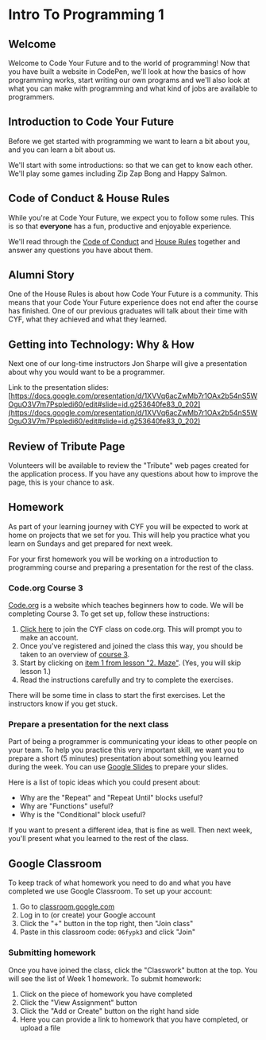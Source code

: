 # Intro To Programming 1

## Welcome

Welcome to Code Your Future and to the world of programming! Now that you have built a website in CodePen, we'll look at how the basics of how programming works, start writing our own programs and we'll also look at what you can make with programming and what kind of jobs are available to programmers.

## Introduction to Code Your Future

Before we get started with programming we want to learn a bit about you, and you can learn a bit about us.

We'll start with some introductions: so that we can get to know each other. We'll play some games including Zip Zap Bong and Happy Salmon.

## Code of Conduct & House Rules

While you're at Code Your Future, we expect you to follow some rules. This is so that **everyone** has a fun, productive and enjoyable experience.

We'll read through the [Code of Conduct](https://codeyourfuture.github.io/syllabus-master/CODE_OF_CONDUCT.html) and [House Rules](https://codeyourfuture.github.io/syllabus-master/others/house-rules.html) together and answer any questions you have about them.

## Alumni Story

One of the House Rules is about how Code Your Future is a community. This means that your Code Your Future experience does not end after the course has finished. One of our previous graduates will talk about their time with CYF, what they achieved and what they learned.

## Getting into Technology: Why & How

Next one of our long-time instructors Jon Sharpe will give a presentation about why you would want to be a programmer.

Link to the presentation slides: [https://docs.google.com/presentation/d/1XVVq6acZwMb7r1OAx2b54nS5WOguO3V7m7Pspledi60/edit#slide=id.g253640fe83_0_202](https://docs.google.com/presentation/d/1XVVq6acZwMb7r1OAx2b54nS5WOguO3V7m7Pspledi60/edit#slide=id.g253640fe83_0_202)

## Review of Tribute Page

Volunteers will be available to review the "Tribute" web pages created for the application process. If you have any questions about how to improve the page, this is your chance to ask.

## Homework

As part of your learning journey with CYF you will be expected to work at home on projects that we set for you. This will help you practice what you learn on Sundays and get prepared for next week.

For your first homework you will be working on a introduction to programming course and preparing a presentation for the rest of the class.

### Code.org Course 3

[Code.org](https://code.org) is a website which teaches beginners how to code. We will be completing Course 3. To get set up, follow these instructions:

1. [Click here](https://studio.code.org/join/YCGHSP) to join the CYF class on code.org.  This will prompt you to make an account.
2. Once you've registered and joined the class this way, you should be taken to an overview of [course 3](https://studio.code.org/s/course3).
3. Start by clicking on [item 1 from lesson "2. Maze"](https://studio.code.org/s/course3/stage/2/puzzle/1).  (Yes, you will skip lesson 1.)
4. Read the instructions carefully and try to complete the exercises.

There will be some time in class to start the first exercises. Let the instructors know if you get stuck.

### Prepare a presentation for the next class

Part of being a programmer is communicating your ideas to other people on your team. To help you practice this very important skill, we want you to prepare a short (5 minutes) presentation about something you learned during the week. You can use [Google Slides](https://www.google.com/slides/about/) to prepare your slides.

Here is a list of topic ideas which you could present about:

- Why are the "Repeat" and "Repeat Until" blocks useful?
- Why are "Functions" useful?
- Why is the "Conditional" block useful?

If you want to present a different idea, that is fine as well. Then next week, you'll present what you learned to the rest of the class.

## Google Classroom

To keep track of what homework you need to do and what you have completed we use Google Classroom. To set up your account:

1. Go to [classroom.google.com](https://classroom.google.com)
2. Log in to (or create) your Google account
3. Click the "+" button in the top right, then "Join class"
4. Paste in this classroom code: `06fypk3` and click "Join"

### Submitting homework

Once you have joined the class, click the "Classwork" button at the top. You will see the list of Week 1 homework. To submit homework:

1. Click on the piece of homework you have completed
2. Click the "View Assignment" button
3. Click the "Add or Create" button on the right hand side
4. Here you can provide a link to homework that you have completed, or upload a file
